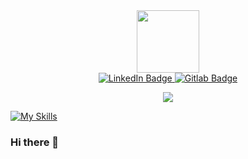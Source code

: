 <div id="header" align="center">
  <img src="https://media.giphy.com/media/M9gbBd9nbDrOTu1Mqx/giphy.gif" width="100"/>
  <div id="badges">
    <a href="https://linkedin.com/matthewharris02/">
      <img src="https://img.shields.io/badge/LinkedIn-blue?style=for-the-badge&logo=linkedin&logoColor=white" alt="LinkedIn Badge"/>
    </a>
    <a href="https://gitlab.com/matthewharris02">
      <img src="https://img.shields.io/badge/logo-gitlab-blue?logo=gitlab" alt="Gitlab Badge"/>
    </a>
  </div>
  <p align='center'>
    <a href="https://skillicons.dev">
      <img src="https://skillicons.dev/icons?i=py,r,latex,emacs,neovim"/>
    </a>
  </p>
</div>

[![My Skills](https://skillicons.dev/icons?i=py,r,latex,emacs,neovim)](https://skillicons.dev)

### Hi there 👋

<!--
**matthewharris02/matthewharris02** is a ✨ _special_ ✨ repository because its `README.md` (this file) appears on your GitHub profile.

Here are some ideas to get you started:

- 🔭 I’m currently working on ...
- 🌱 I’m currently learning ...
- 👯 I’m looking to collaborate on ...
- 🤔 I’m looking for help with ...
- 💬 Ask me about ...
- 📫 How to reach me: ...
- 😄 Pronouns: ...
- ⚡ Fun fact: ...
-->
